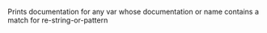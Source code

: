   Prints documentation for any var whose documentation or name
 contains a match for re-string-or-pattern
